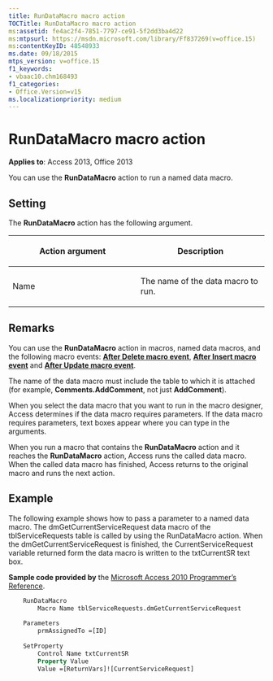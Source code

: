 ```yaml
---
title: RunDataMacro macro action
TOCTitle: RunDataMacro macro action
ms:assetid: fe4ac2f4-7851-7797-ce91-5f2dd3ba4d22
ms:mtpsurl: https://msdn.microsoft.com/library/Ff837269(v=office.15)
ms:contentKeyID: 48548933
ms.date: 09/18/2015
mtps_version: v=office.15
f1_keywords:
- vbaac10.chm168493
f1_categories:
- Office.Version=v15
ms.localizationpriority: medium
---
```


# RunDataMacro macro action

**Applies to**: Access 2013, Office 2013

You can use the **RunDataMacro** action to run a named data macro.

## Setting

The **RunDataMacro** action has the following argument.

<table>
<colgroup>
<col style="width: 50%" />
<col style="width: 50%" />
</colgroup>
<thead>
<tr class="header">
<th><p>Action argument</p></th>
<th><p>Description</p></th>
</tr>
</thead>
<tbody>
<tr class="odd">
<td><p>Name</p></td>
<td><p>The name of the data macro to run.</p></td>
</tr>
</tbody>
</table>


## Remarks

You can use the **RunDataMacro** action in macros, named data macros, and the following macro events: **[After Delete macro event](after-delete-macro-event.md)**, **[After Insert macro event](after-insert-macro-event.md)** and **[After Update macro event](after-update-macro-event.md)**.

The name of the data macro must include the table to which it is attached (for example, **Comments.AddComment**, not just **AddComment**).

When you select the data macro that you want to run in the macro designer, Access determines if the data macro requires parameters. If the data macro requires parameters, text boxes appear where you can type in the arguments.

When you run a macro that contains the **RunDataMacro** action and it reaches the **RunDataMacro** action, Access runs the called data macro. When the called data macro has finished, Access returns to the original macro and runs the next action.

## Example

The following example shows how to pass a parameter to a named data macro. The dmGetCurrentServiceRequest data macro of the tblServiceRequests table is called by using the RunDataMacro action. When the dmGetCurrentServiceRequest is finished, the CurrentServiceRequest variable returned form the data macro is written to the txtCurrentSR text box.

**Sample code provided by** the [Microsoft Access 2010 Programmer’s Reference](https://www.amazon.com/Microsoft-Access-2010-Programmers-Reference/dp/8126528125).

```vb
    RunDataMacro
        Macro Name tblServiceRequests.dmGetCurrentServiceRequest
    
    Parameters
        prmAssignedTo =[ID]
    
    SetProperty
        Control Name txtCurrentSR
        Property Value
        Value =[ReturnVars]![CurrentServiceRequest]
```
